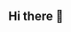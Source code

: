 ## Hi there 👋

<!--
**Asmaatomeh1/Asmaatomeh1** is a ✨ _special_ ✨ repository because its `README.md` (this file) appears on your GitHub profile.
[LeetCode Profile](https://leetcode.com/u/Asmaa_Tomeh/)
Here are some ideas to get you started:

- 🔭 I’m currently working on ...
- 🌱 I’m currently learning ...
- 👯 I’m looking to collaborate on ...
- 🤔 I’m looking for help with ...
- 💬 Ask me about ...
- 📫 How to reach me: ...
- 😄 Pronouns: ...
- ⚡ Fun fact: ...
-->
